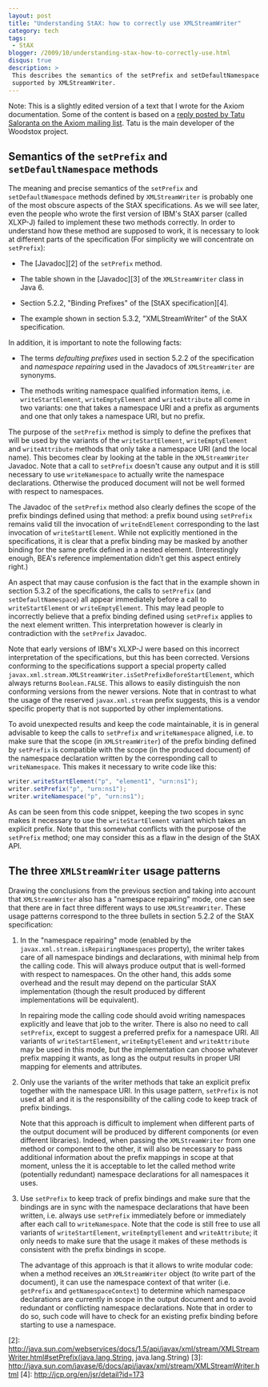 ```yaml
---
layout: post
title: "Understanding StAX: how to correctly use XMLStreamWriter"
category: tech
tags:
 - StAX
blogger: /2009/10/understanding-stax-how-to-correctly-use.html
disqus: true
description: >
 This describes the semantics of the setPrefix and setDefaultNamespace methods and presents the three usage patterns
 supported by XMLStreamWriter.
---
```


Note: This is a slightly edited version of a text that I wrote for the Axiom documentation. Some of the content is based
on a [reply posted by Tatu Saloranta on the Axiom mailing list][1]. Tatu is the main developer of the Woodstox project.

## Semantics of the `setPrefix` and `setDefaultNamespace` methods

The meaning and precise semantics of the `setPrefix` and `setDefaultNamespace` methods defined by `XMLStreamWriter` is
probably one of the most obscure aspects of the StAX specifications. As we will see later, even the people who wrote the
first version of IBM's StAX parser (called XLXP-J) failed to implement these two methods correctly. In order to
understand how these method are supposed to work, it is necessary to look at different parts of the specification (For
simplicity we will concentrate on `setPrefix`):

* The [Javadoc][2] of the `setPrefix` method.

* The table shown in the [Javadoc][3] of the `XMLStreamWriter` class in Java 6.

* Section 5.2.2, "Binding Prefixes" of the [StAX specification][4].

* The example shown in section 5.3.2, "XMLStreamWriter" of the StAX specification.

In addition, it is important to note the following facts:

* The terms *defaulting prefixes* used in section 5.2.2 of the specification and *namespace repairing* used in the
  Javadocs of `XMLStreamWriter` are synonyms.

* The methods writing namespace qualified information items, i.e. `writeStartElement`, `writeEmptyElement` and
  `writeAttribute` all come in two variants: one that takes a namespace URI and a prefix as arguments and one that only
  takes a namespace URI, but no prefix.

The purpose of the `setPrefix` method is simply to define the prefixes that will be used by the variants of the
`writeStartElement`, `writeEmptyElement` and `writeAttribute` methods that only take a namespace URI (and the local
name). This becomes clear by looking at the table in the `XMLStreamWriter` Javadoc. Note that a call to `setPrefix`
doesn't cause any output and it is still necessary to use `writeNamespace` to actually write the namespace declarations.
Otherwise the produced document will not be well formed with respect to namespaces.</p><p>The Javadoc of the `setPrefix`
method also clearly defines the scope of the prefix bindings defined using that method: a prefix bound using `setPrefix`
remains valid till the invocation of `writeEndElement` corresponding to the last invocation of `writeStartElement`.
While not explicitly mentioned in the specifications, it is clear that a prefix binding may be masked by another binding
for the same prefix defined in a nested element. (Interestingly enough, BEA's reference implementation didn't get this
aspect entirely right.)

An aspect that may cause confusion is the fact that in the example shown in section 5.3.2 of the specifications, the
calls to `setPrefix` (and `setDefaultNamespace`) all appear immediately before a call to `writeStartElement` or
`writeEmptyElement`. This may lead people to incorrectly believe that a prefix binding defined using `setPrefix` applies
to the next element written. This interpretation however is clearly in contradiction with the `setPrefix` Javadoc.

Note that early versions of IBM's XLXP-J were based on this incorrect interpretation of the specifications, but this has
been corrected. Versions conforming to the specifications support a special property called
`javax.xml.stream.XMLStreamWriter.isSetPrefixBeforeStartElement`, which always returns `Boolean.FALSE`. This allows to
easily distinguish the non conforming versions from the newer versions. Note that in contrast to what the usage of the
reserved `javax.xml.stream` prefix suggests, this is a vendor specific property that is not supported by other
implementations.

To avoid unexpected results and keep the code maintainable, it is in general advisable to keep the calls to `setPrefix`
and `writeNamespace` aligned, i.e. to make sure that the scope (in `XMLStreamWriter`) of the prefix binding defined by
`setPrefix` is compatible with the scope (in the produced document) of the namespace declaration written by the
corresponding call to `writeNamespace`. This makes it necessary to write code like this:

~~~ java
writer.writeStartElement("p", "element1", "urn:ns1");
writer.setPrefix("p", "urn:ns1");
writer.writeNamespace("p", "urn:ns1");
~~~

As can be seen from this code snippet, keeping the two scopes in sync makes it necessary to use the `writeStartElement`
variant which takes an explicit prefix. Note that this somewhat conflicts with the purpose of the `setPrefix` method;
one may consider this as a flaw in the design of the StAX API.

## The three `XMLStreamWriter` usage patterns

Drawing the conclusions from the previous section and taking into account that `XMLStreamWriter` also has a "namespace
repairing" mode, one can see that there are in fact three different ways to use `XMLStreamWriter`. These usage patterns
correspond to the three bullets in section 5.2.2 of the StAX specification:

1.  In the "namespace repairing" mode (enabled by the `javax.xml.stream.isRepairingNamespaces` property), the writer
    takes care of all namespace bindings and declarations, with minimal help from the calling code. This will always
    produce output that is well-formed with respect to namespaces. On the other hand, this adds some overhead and the
    result may depend on the particular StAX implementation (though the result produced by different implementations
    will be equivalent).
    
    In repairing mode the calling code should avoid writing namespaces explicitly and leave that job to the writer.
    There is also no need to call `setPrefix`, except to suggest a preferred prefix for a namespace URI. All variants of
    `writeStartElement`, `writeEmptyElement` and `writeAttribute` may be used in this mode, but the implementation can
    choose whatever prefix mapping it wants, as long as the output results in proper URI mapping for elements and
    attributes.

2.  Only use the variants of the writer methods that take an explicit prefix together with the namespace URI. In this
    usage pattern, `setPrefix` is not used at all and it is the responsibility of the calling code to keep track of
    prefix bindings.

    Note that this approach is difficult to implement when different parts of the output document will be produced by
    different components (or even different libraries). Indeed, when passing the `XMLStreamWriter` from one method or
    component to the other, it will also be necessary to pass additional information about the prefix mappings in scope
    at that moment, unless the it is acceptable to let the called method write (potentially redundant) namespace
    declarations for all namespaces it uses.

3.  Use `setPrefix` to keep track of prefix bindings and make sure that the bindings are in sync with the namespace
    declarations that have been written, i.e. always use `setPrefix` immediately before or immediately after each call
    to `writeNamespace`. Note that the code is still free to use all variants of `writeStartElement`,
    `writeEmptyElement` and `writeAttribute`; it only needs to make sure that the usage it makes of these methods is
    consistent with the prefix bindings in scope.
    
    The advantage of this approach is that it allows to write modular code: when a method receives an `XMLStreamWriter`
    object (to write part of the document), it can use the namespace context of that writer (i.e. `getPrefix` and
    `getNamespaceContext`) to determine which namespace declarations are currently in scope in the output document and
    to avoid redundant or conflicting namespace declarations. Note that in order to do so, such code will have to check
    for an existing prefix binding before starting to use a namespace.

[1]: http://markmail.org/message/olsdl3p3gciqqeob
[2]: http://java.sun.com/webservices/docs/1.5/api/javax/xml/stream/XMLStreamWriter.html#setPrefix(java.lang.String, java.lang.String)
[3]: http://java.sun.com/javase/6/docs/api/javax/xml/stream/XMLStreamWriter.html
[4]: http://jcp.org/en/jsr/detail?id=173
